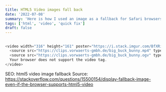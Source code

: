 ```yaml
---
title: HTML5 Video images fall back
date: '2022-07-08'
summary: 'Here is how I used an image as a fallback for Safari browsers'
tags: ['html', 'video', 'quick fix']
draft: false
---
```


##

```js
<video width="316" height="161" poster="https://i.stack.imgur.com/BfXRi.png" controls>
  <source src="https://clips.vorwaerts-gmbh.de/big_buck_bunny.mp4" type="video/mp4" />
  <source src="https://clips.vorwaerts-gmbh.de/big_buck_bunny.ogv" type="video/ogg" />
  Your browser does not support the video tag.
</video>
```

SEO: html5 video image fallback
Source: https://stackoverflow.com/questions/15500154/display-fallback-image-even-if-the-browser-supports-html5-video
